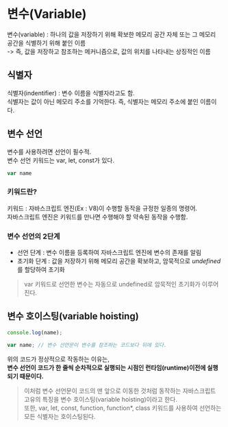 # 변수(Variable)
변수(variable) : 하나의 값을 저장하기 위해 확보한 메모리 공간 자체 또는 그 메모리 공간을 식별하기 위해 붙인 이름  
-> 즉, 값을 저장하고 참조하는 메커니즘으로, 값의 위치를 나타내는 상징적인 이름  

## 식별자
식별자(indentifier) : 변수 이름을 식별자라고도 함.  
식별자는 값이 아닌 메모리 주소를 기억한다. 즉, 식별자는 메모리 주소에 붙인 이름이다.

## 변수 선언
변수를 사용하려면 선언이 필수적.  
변수 선언 키워드는 var, let, const가 있다.

```javascript
var name
```

### 키워드란?
키워드 : 자바스크립트 엔진(Ex : V8)이 수행할 동작을 규정한 일종의 명령어.  
자바스크립트 엔진은 키워드를 만나면 수행해야 할 약속된 동작을 수행함.

### 변수 선언의 2단계
- 선언 단계 : 변수 이름을 등록하여 자바스크립트 엔진에 변수의 존재를 알림
- 초기화 단계 : 값을 저장하기 위해 메모리 공간을 확보하고, 암묵적으로 *undefined*를 할당하여 초기화

> var 키워드로 선언한 변수는 자동으로 undefined로 암묵적인 초기화가 이루어진다.

## 변수 호이스팅(variable hoisting)
```javascript
console.log(name);

var name; // 변수 선언문이 변수를 참조하는 코드보다 뒤에 있다.
```
위의 코드가 정상적으로 작동하는 이유는,  
**변수 선언이 코드가 한 줄씩 순차적으로 실행되는 시점인 런타임(runtime)이전에 실행되기 때문이다.**  
> 이처럼 변수 선언문이 코드의 맨 앞으로 이동한 것처럼 동작하는 자바스크립트 고유의 특징을 변수 호이스팅(variable hoisting)이라고 한다.  
> 또한, var, let, const, function, function*, class 키워드를 사용하여 선언하는 모든 식별자는 호이스팅된다.